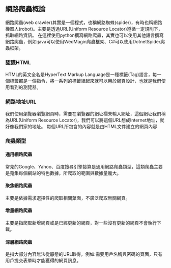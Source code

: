 ## 網路爬蟲概論

網路爬蟲(web crawler)其實是一個程式，也稱網路蜘蛛(spider)，有時也稱網路機器人(robot)。主要是透過URL(Uniform Resource Locator)遵循一定規則下，抓取網路資訊。
在這裡使用python撰寫網路爬蟲，其實也可以使用其他語言撰寫網路爬蟲，例如:java可以使用WedMagin爬蟲框架、C#可以使用DotnetSpider爬蟲框架。

### 認識HTML
HTML的英文全名是HyperText Markup Language是一種標籤(Tag)語言，每一個標籤都是一個指令，將一系列的標籤組起來就可以用於網頁設計，也就是我們使用看到的瀏覽器。

### 網路地址URL
我們使用瀏覽器瀏覽網頁時，需要在瀏覽器的網址欄未輸入網址，這個網址我們稱為URL(Uniform Resource Locator)，我們可以將這個URL想成Internet地址，就好像我們家的地址。
每個URL所包含的內容就是由HTML文件建立的網頁內容

### 爬蟲類型
#### 通用網路爬蟲
常見的Google、Yahoo、百度搜尋引擎接算是通用網路爬蟲類型，這類爬蟲主要是蒐集每個網站的特色數據，所爬取的範圍與數據量龐大。
#### 聚焦網路爬蟲
主要是依據需求選擇性的爬取相關葉面，不廣泛爬取無關網頁。
#### 增量網路爬蟲
主要是指爬取新增網頁或是已經更新的網頁，對一些沒有更新的網頁不會執行下載。
#### 深層網路爬蟲
是指大部分內容無法從靜態的URL取得，例如:需要用戶名稱與密碼的頁面，只有用戶提交表單時才能獲得的網頁訊息。
